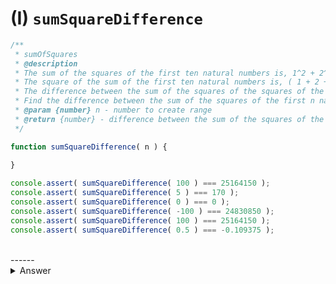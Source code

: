 # (I) `sumSquareDifference`

```javascript
/**
 * sumOfSquares
 * @description
 * The sum of the squares of the first ten natural numbers is, 1^2 + 2^2 + ... + 10^2 = 385.
 * The square of the sum of the first ten natural numbers is, ( 1 + 2 + ... + 10 )^2 = 55^2 = 3025.
 * The difference between the sum of the squares of the squares of the first ten natural numbers and the square of the sum is 3025 - 385 = 2640.
 * Find the difference between the sum of the squares of the first n natural numbers and the square of the sum.
 * @param {number} n - number to create range
 * @return {number} - difference between the sum of the squares of the first n natural numbers and the square of the sum
 */

function sumSquareDifference( n ) {
    
}

console.assert( sumSquareDifference( 100 ) === 25164150 );
console.assert( sumSquareDifference( 5 ) === 170 );
console.assert( sumSquareDifference( 0 ) === 0 );
console.assert( sumSquareDifference( -100 ) === 24830850 );
console.assert( sumSquareDifference( 100 ) === 25164150 );
console.assert( sumSquareDifference( 0.5 ) === -0.109375 );

```

<br/>
------
<br/>

<details>
<summary>Answer</summary>
<div>

Using a for-loop is one potential answer, but there is a better way using the [sum of n numbers](https://en.wikipedia.org/wiki/1_%2B_2_%2B_3_%2B_4_%2B_%E2%8B%AF) and the [sum of n square numbers](https://en.wikipedia.org/wiki/Square_pyramidal_number) formulas. 

```javascript
function sumSquareDifference( n ) {
    const sumOfN = ( n * ( n + 1 ) ) / 2;
    const sumOfNSquare = ( n * ( n + 1 ) * ( 2 * n + 1 ) ) / 6;

    return ( sumOfN ** 2 ) - sumOfNSquare;
}

console.assert( sumSquareDifference( 100 ) );
```

</div>
</details>
